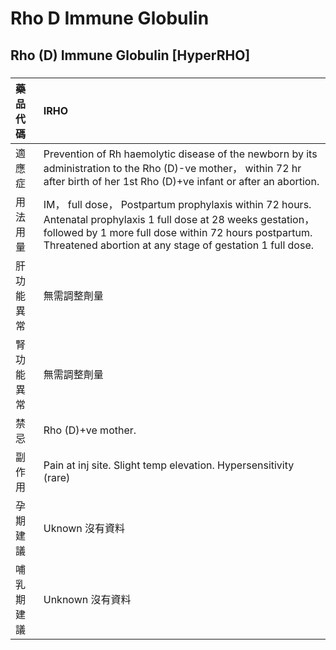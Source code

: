 # Rho D Immune Globulin

## Rho (D) Immune Globulin [HyperRHO]

##### 

| 藥品代碼   | IRHO                                                                                                                                                                                                                                   |
|:-----------|:---------------------------------------------------------------------------------------------------------------------------------------------------------------------------------------------------------------------------------------|
| 適應症     | Prevention of Rh haemolytic disease of the newborn by its administration to the Rho (D)-ve mother， within 72 hr after birth of her 1st Rho (D)+ve infant or after an abortion.                                                        |
| 用法用量   | IM， full dose， Postpartum prophylaxis within 72 hours. Antenatal prophylaxis 1 full dose at 28 weeks gestation， followed by 1 more full dose within 72 hours postpartum. Threatened abortion at any stage of gestation 1 full dose. |
| 肝功能異常 | 無需調整劑量                                                                                                                                                                                                                           |
| 腎功能異常 | 無需調整劑量                                                                                                                                                                                                                           |
| 禁忌       | Rho (D)+ve mother.                                                                                                                                                                                                                     |
| 副作用     | Pain at inj site. Slight temp elevation. Hypersensitivity (rare)                                                                                                                                                                       |
| 孕期建議   | Uknown 沒有資料                                                                                                                                                                                                                        |
| 哺乳期建議 | Unknown 沒有資料                                                                                                                                                                                                                       |

